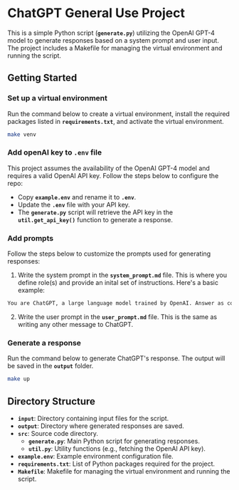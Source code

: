 ChatGPT General Use Project
==========

This is a simple Python script (**`generate.py`**) utilizing the OpenAI GPT-4 model to generate responses based on a system prompt and user input. The project includes a Makefile for managing the virtual environment and running the script.

## **Getting Started**

### Set up a virtual environment

Run the command below to create a virtual environment, install the required packages listed in **`requirements.txt`**, and activate the virtual environment.

```bash
make venv
```

### Add openAI key to `.env` file

This project assumes the availability of the OpenAI GPT-4 model and requires a valid OpenAI API key. Follow the steps below to configure the repo:

- Copy **`example.env`** and rename it to **`.env`**. 
- Update the **`.env`** file with your API key.
- The **`generate.py`** script will retrieve the API key in the **`util.get_api_key()`** function to generate a response.
    
### Add prompts

Follow the steps below to customize the prompts used for generating responses:

1. Write the system prompt in the **`system_prompt.md`** file. This is where you define role(s) and provide an inital set of instructions. Here's a basic example:

```markdown
You are ChatGPT, a large language model trained by OpenAI. Answer as concisely as possible.
```

2. Write the user prompt in the **`user_prompt.md`** file. This is the same as writing any other message to ChatGPT.

### Generate a response

Run the command below to generate ChatGPT's response. The output will be saved in the **`output`** folder.

```bash
make up
```

## **Directory Structure**

- **`input`**: Directory containing input files for the script.
- **`output`**: Directory where generated responses are saved.
- **`src`**: Source code directory.
    - **`generate.py`**: Main Python script for generating responses.
    - **`util.py`**: Utility functions (e.g., fetching the OpenAI API key).
- **`example.env`**: Example environment configuration file.
- **`requirements.txt`**: List of Python packages required for the project.
- **`Makefile`**: Makefile for managing the virtual environment and running the script.
